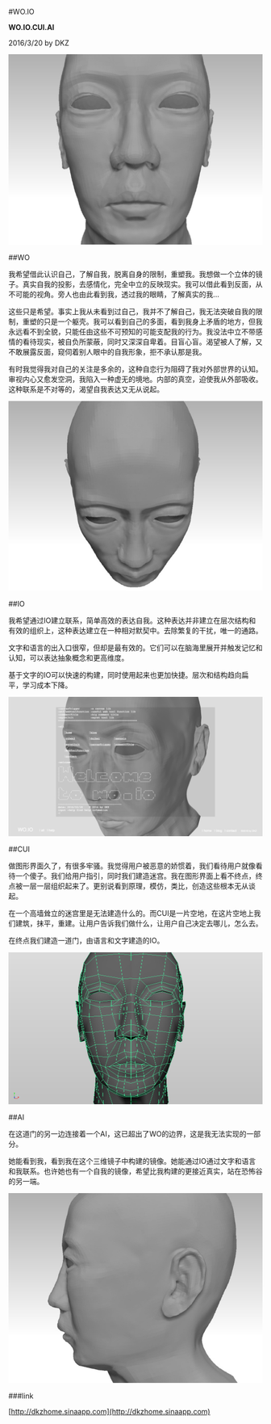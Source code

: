 #WO.IO

**WO.IO.CUI.AI**

2016/3/20 by DKZ

![woioa](./blogImg/woiot.jpg)


##WO

我希望借此认识自己，了解自我，脱离自身的限制，重塑我。我想做一个立体的镜子。真实自我的投影，去感情化，完全中立的反映现实。我可以借此看到反面，从不可能的视角。旁人也由此看到我，透过我的眼睛，了解真实的我...

这些只是希望。事实上我从未看到过自己，我并不了解自己，我无法突破自我的限制，重塑的只是一个躯壳。我可以看到自己的多面，看到我身上矛盾的地方，但我永远看不到全貌，只能任由这些不可预知的可能支配我的行为。我没法中立不带感情的看待现实，被自负所蒙蔽，同时又深深自卑着。目盲心盲。渴望被人了解，又不敢展露反面，窥伺着别人眼中的自我形象，拒不承认那是我。

有时我觉得我对自己的关注是多余的，这种自恋行为阻碍了我对外部世界的认知。审视内心又愈发空洞，我陷入一种虚无的境地。内部的真空，迫使我从外部吸收。这种联系是不对等的，渴望自我表达又无从说起。

![woiob](./blogImg/woiob.jpg)

##IO

我希望通过IO建立联系，简单高效的表达自我。这种表达并非建立在层次结构和有效的组织上，这种表达建立在一种相对默契中。去除繁复的干扰，唯一的通路。

文字和语言的出入口很窄，但却是最有效的。它们可以在脑海里展开并触发记忆和认知，可以表达抽象概念和更高维度。

基于文字的IO可以快速的构建，同时使用起来也更加快捷。层次和结构趋向扁平，学习成本下降。

![woioa](./blogImg/woioa.png)

##CUI

做图形界面久了，有很多牢骚。我觉得用户被恶意的娇惯着，我们看待用户就像看待一个傻子。我们给用户指引，同时我们建造迷宫。我在图形界面上看不终点，终点被一层一层组织起来了。更别说看到原理，模仿，类比，创造这些根本无从谈起。

在一个高墙耸立的迷宫里是无法建造什么的。而CUI是一片空地，在这片空地上我们建筑，抹平，重建。让用户告诉我们做什么，让用户自己决定去哪儿，怎么去。

在终点我们建造一道门，由语言和文字建造的IO。

![woiod](./blogImg/woiod.jpg)

##AI

在这道门的另一边连接着一个AI，这已超出了WO的边界，这是我无法实现的一部分。

她能看到我，看到我在这个三维镜子中构建的镜像。她能通过IO通过文字和语言和我联系。也许她也有一个自我的镜像，希望比我构建的更接近真实，站在恐怖谷的另一端。

![woioc](./blogImg/woioc.jpg)

###link

[http://dkzhome.sinaapp.com](http://dkzhome.sinaapp.com)